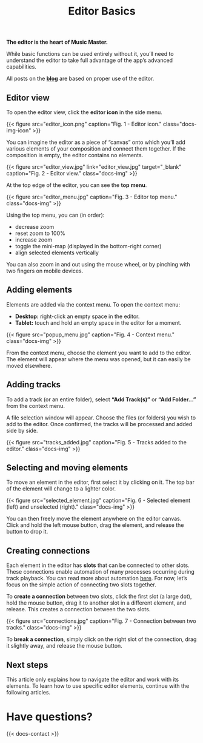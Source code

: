 ﻿---
title: "Editor Basics"
icon: "🔗"
description: "Learn how to use the editor to create smooth transitions and automation."
weight: 40
---

**The editor is the heart of Music Master.**  

While basic functions can be used entirely without it, you’ll need to understand the editor to take full advantage of the app’s advanced capabilities.

All posts on the **[blog](blog/)** are based on proper use of the editor.

## Editor view

To open the editor view, click the **editor icon** in the side menu.

{{< figure src="editor_icon.png" caption="Fig. 1 - Editor icon." class="docs-img-icon" >}}

You can imagine the editor as a piece of “canvas” onto which you’ll add various elements of your composition and connect them together. If the composition is empty, the editor contains no elements.

{{< figure src="editor_view.jpg" link="editor_view.jpg" target="_blank" caption="Fig. 2 - Editor view." class="docs-img" >}}

At the top edge of the editor, you can see the **top menu**.

{{< figure src="editor_menu.jpg" caption="Fig. 3 - Editor top menu." class="docs-img" >}}

Using the top menu, you can (in order):
- decrease zoom
- reset zoom to 100%
- increase zoom
- toggle the mini-map (displayed in the bottom-right corner)
- align selected elements vertically

You can also zoom in and out using the mouse wheel, or by pinching with two fingers on mobile devices.

## Adding elements

Elements are added via the context menu. To open the context menu:
- **Desktop:** right-click an empty space in the editor.  
- **Tablet:** touch and hold an empty space in the editor for a moment.

{{< figure src="popup_menu.jpg" caption="Fig. 4 - Context menu." class="docs-img" >}}

From the context menu, choose the element you want to add to the editor.  
The element will appear where the menu was opened, but it can easily be moved elsewhere.

## Adding tracks

To add a track (or an entire folder), select **“Add Track(s)”** or **“Add Folder...”** from the context menu.

A file selection window will appear. Choose the files (or folders) you wish to add to the editor. Once confirmed, the tracks will be processed and added side by side.

{{< figure src="tracks_added.jpg" caption="Fig. 5 - Tracks added to the editor." class="docs-img" >}}

## Selecting and moving elements

To move an element in the editor, first select it by clicking on it. The top bar of the element will change to a lighter color.

{{< figure src="selected_element.jpg" caption="Fig. 6 - Selected element (left) and unselected (right)." class="docs-img" >}}

You can then freely move the element anywhere on the editor canvas.  
Click and hold the left mouse button, drag the element, and release the button to drop it.

## Creating connections

Each element in the editor has **slots** that can be connected to other slots. These connections enable automation of many processes occurring during track playback. You can read more about automation [here](/docs/events). For now, let’s focus on the simple action of connecting two slots together.

To **create a connection** between two slots, click the first slot (a large dot), hold the mouse button, drag it to another slot in a different element, and release. This creates a connection between the two slots.

{{< figure src="connections.jpg" caption="Fig. 7 - Connection between two tracks." class="docs-img" >}}

To **break a connection**, simply click on the right slot of the connection, drag it slightly away, and release the mouse button.

## Next steps

This article only explains how to navigate the editor and work with its elements.
To learn how to use specific editor elements, continue with the following articles.

# Have questions?

{{< docs-contact >}}
